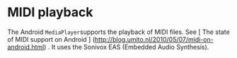 #  MIDI playback 

The Android
 `MediaPlayer`supports the playback of MIDI files.
      See
 [
	The state of MIDI support on Android
      ] (http://blog.umito.nl/2010/05/07/midi-on-android.html)
.
      It uses the Sonivox EAS (Embedded Audio Synthesis).

